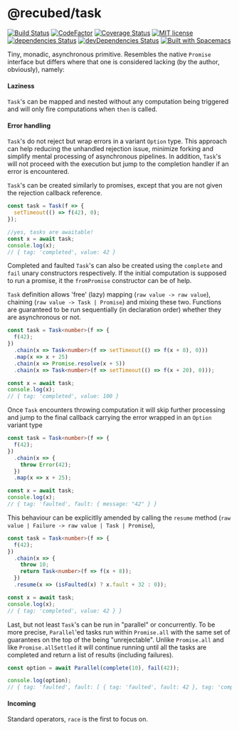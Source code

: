 # @recubed/task

[![Build Status](https://travis-ci.org/rethree/task.svg?branch=master)](https://travis-ci.org/rethree/task)
[![CodeFactor](https://www.codefactor.io/repository/github/rethree/task/badge)](https://www.codefactor.io/repository/github/rethree/task)
[![Coverage Status](https://coveralls.io/repos/github/rethree/task/badge.svg?branch=master)](https://coveralls.io/github/rethree/task?branch=master)
[![MIT license](https://img.shields.io/badge/License-MIT-blue.svg)](https://lbesson.mit-license.org/)
[![dependencies
Status](https://david-dm.org/rethree/task/status.svg)](https://david-dm.org/rethree/task)
[![devDependencies Status](https://david-dm.org/rethree/task/dev-status.svg)](https://david-dm.org/rethree/task?type=dev)
[![Built with Spacemacs](https://cdn.rawgit.com/syl20bnr/spacemacs/442d025779da2f62fc86c2082703697714db6514/assets/spacemacs-badge.svg)](http://spacemacs.org)

Tiny, monadic, asynchronous primitive. Resembles the native `Promise` interface but differs where that one is considered lacking (by the author, obviously), namely:

#### Laziness

`Task`'s can be mapped and nested without any computation being triggered and will only fire computations when `then` is called.

#### Error handling

`Task`'s do not reject but wrap errors in a variant `Option` type. This approach can help reducing the unhandled rejection issue, minimize forking and simplify mental processing of asynchronous pipelines. In addition, `Task`'s will not proceed with the execution but jump to the completion handler if an error is encountered.

`Task`'s can be created similarly to promises, except that you are not given the rejection callback reference.

```typescript
const task = Task(f => {
  setTimeout(() => f(42), 0);
});

//yes, tasks are awaitable!
const x = await task;
console.log(x);
// { tag: 'completed', value: 42 }
```

Completed and faulted `Task`'s can also be created using the `complete` and `fail` unary constructors respectively. If the initial computation is supposed to run a promise, it the `fromPromise` constructor can be of help.


`Task` definition allows 'free' (lazy) mapping (`raw value -> raw value`), chaining (`raw value -> Task | Promise`) and mixing these two. Functions are guaranteed to be run sequentially (in declaration order) whether they are asynchronous or not.

```typescript
const task = Task<number>(f => {
  f(42);
})
  .chain(x => Task<number>(f => setTimeout(() => f(x + 8), 0)))
  .map(x => x + 25)
  .chain(x => Promise.resolve(x + 5))
  .chain(x => Task<number>(f => setTimeout(() => f(x + 20), 0)));

const x = await task;
console.log(x);
// { tag: 'completed', value: 100 }
```

Once `Task` encounters throwing computation it will skip further processing and jump to the final callback carrying the
error wrapped in an `Option` variant type

```typescript
const task = Task<number>(f => {
  f(42);
})
  .chain(x => {
    throw Error(42);
  })
  .map(x => x + 25);

const x = await task;
console.log(x);
// { tag: 'faulted', fault: { message: "42" } }
```

This behaviour can be explicitlly amended by calling the `resume` method (`raw value | Failure -> raw value | Task | Promise`),

```typescript
const task = Task<number>(f => {
  f(42);
})
  .chain(x => {
    throw 10;
    return Task<number>(f => f(x + 8));
  })
  .resume(x => (isFaulted(x) ? x.fault + 32 : 0));

const x = await task;
console.log(x);
// { tag: 'completed', value: 42 } }
```

Last, but not least `Task`'s can be run in "parallel" or concurrently. To be more precise, `Parallel`'ed tasks run within `Promise.all` with the same set of guarantees on the top of the being "unrejectable". Unlike `Promise.all` and like `Promise.allSettled` it will continue running until all the tasks are completed and return a list of results (including failures).

```typescript
const option = await Parallel(complete(10), fail(42));

console.log(option);
// { tag: 'faulted', fault: [ { tag: 'faulted', fault: 42 }, tag: 'completed', value: 10 } ] }
```

#### Incoming

Standard operators, `race` is the first to focus on.
